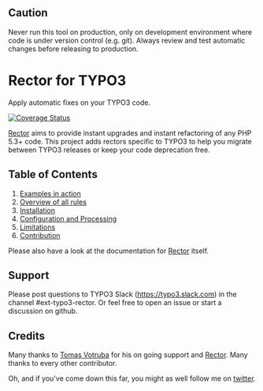 ## Caution

Never run this tool on production, only on development environment where code is under version control (e.g. git). Always review and test automatic changes before releasing to production.

# Rector for TYPO3

Apply automatic fixes on your TYPO3 code.

[![Coverage Status](https://img.shields.io/coveralls/sabbelasichon/typo3-rector/master.svg?style=flat-square)](https://coveralls.io/github/sabbelasichon/typo3-rector?branch=master)

[Rector](https://github.com/rectorphp/rector) aims to provide instant upgrades and instant refactoring of any PHP 5.3+ code. This project adds rectors specific to TYPO3 to help you migrate between TYPO3 releases or keep your code deprecation free.

## Table of Contents
1. [Examples in action](docs/examples_in_action.md)
2. [Overview of all rules](docs/all_rectors_overview.md)
3. [Installation](docs/installation.md)
4. [Configuration and Processing](docs/configuration_and_processing.md)
5. [Limitations](docs/limitations.md)
6. [Contribution](docs/contribution.md)

Please also have a look at the documentation for [Rector](https://github.com/rectorphp/rector) itself.

## Support
Please post questions to TYPO3 Slack (https://typo3.slack.com) in the channel #ext-typo3-rector.
Or feel free to open an issue or start a discussion on github.

## Credits
Many thanks to [Tomas Votruba](https://tomasvotruba.com/) for his on going support and [Rector](https://github.com/rectorphp/rector).
Many thanks to every other contributor.

Oh, and if you've come down this far, you might as well follow me on [twitter](https://twitter.com/schreiberten).
